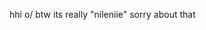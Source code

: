 hhi o/
btw its really "nileniie" sorry about that
<!---
NileNiIe/NileNiIe is a ✨ special ✨ repository because its `README.md` (this file) appears on your GitHub profile.
You can click the Preview link to take a look at your changes.
--->
